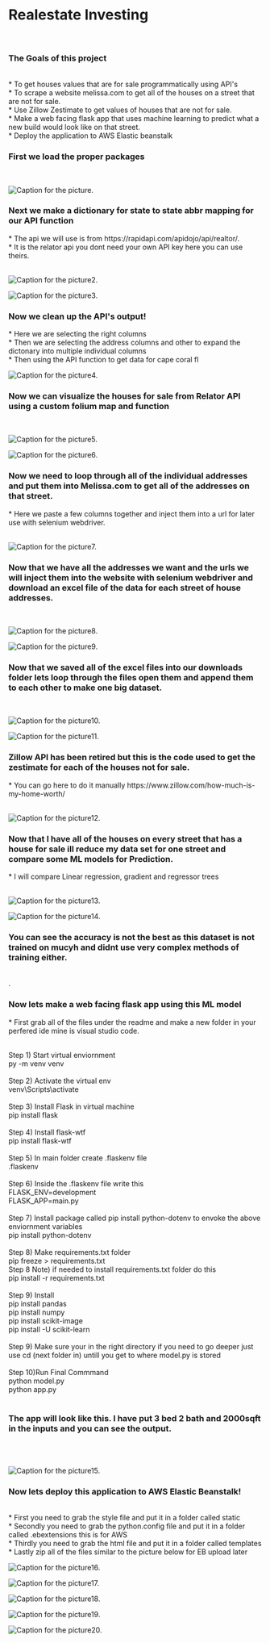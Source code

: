 <h1> Realestate Investing </h1><br>
<H3> The Goals of this project </h3><br>
* To get houses values that are for sale programmatically using API's<br>
* To scrape a website melissa.com to get all of the houses on a street that are not for sale.<br>
* Use Zillow Zestimate to get values of houses that are not for sale.<br>
* Make a web facing flask app that uses machine learning to predict what a new build would look like on that street. <br>
* Deploy the application to AWS Elastic beanstalk <br>

<h3> First we load the proper packages </h3><br> 

![Caption for the picture.](https://raw.githubusercontent.com/btindol178/Intelligent-Realestate-Investing/main/photos/Capture.JPG)<br>

<h3> Next we make a dictionary for state to state abbr mapping for our API function</h3>
* The api we will use is from https://rapidapi.com/apidojo/api/realtor/.<br> 
* It is the relator api you dont need your own API key here you can use theirs.<br> 
<br>

![Caption for the picture2.](https://raw.githubusercontent.com/btindol178/Intelligent-Realestate-Investing/main/photos/Capture2.JPG)<br>


![Caption for the picture3.](https://raw.githubusercontent.com/btindol178/Intelligent-Realestate-Investing/main/photos/Capture3.JPG)<br>

<h3> Now we clean up the API's output! </h3>
* Here we are selecting the right columns <br>
* Then we are selecting the address columns and other to expand the dictonary into multiple individual columns<br>
* Then using the API function to get data for cape coral fl
<br>

![Caption for the picture4.](https://raw.githubusercontent.com/btindol178/Intelligent-Realestate-Investing/main/photos/Capture4.JPG)<br>

<h3> Now we can visualize the houses for sale from Relator API using a custom folium map and function</h3>
<br>

![Caption for the picture5.](https://raw.githubusercontent.com/btindol178/Intelligent-Realestate-Investing/main/photos/Capture5.JPG)<br>


![Caption for the picture6.](https://raw.githubusercontent.com/btindol178/Intelligent-Realestate-Investing/main/photos/Capture6.JPG)<br>


<h3> Now we need to loop through all of the individual addresses and put them into Melissa.com to get all of the addresses on that street.</h3>
* Here we paste a few columns together and inject them into a url for later use with selenium webdriver. <br>
<br>

![Caption for the picture7.](https://raw.githubusercontent.com/btindol178/Intelligent-Realestate-Investing/main/photos/Capture7.JPG)<br>

<h3> Now that we have all the addresses we want and the urls we will inject them into the website with selenium webdriver and download an excel file of the data for each street of house addresses.</h3>
<br>

![Caption for the picture8.](https://raw.githubusercontent.com/btindol178/Intelligent-Realestate-Investing/main/photos/Capture8.JPG)<br>


![Caption for the picture9.](https://raw.githubusercontent.com/btindol178/Intelligent-Realestate-Investing/main/photos/Capture9.JPG)<br>


<h3> Now that we saved all of the excel files into our downloads folder lets loop through the files open them and append them to each other to make one big dataset. </h3>
<br>

![Caption for the picture10.](https://raw.githubusercontent.com/btindol178/Intelligent-Realestate-Investing/main/photos/Capture10.JPG)<br>


![Caption for the picture11.](https://raw.githubusercontent.com/btindol178/Intelligent-Realestate-Investing/main/photos/Capture11.JPG)<br>

<h3> Zillow API has been retired but this is the code used to get the zestimate for each of the houses not for sale. </h3>
* You can go here to do it manually https://www.zillow.com/how-much-is-my-home-worth/ <br>
<br>

![Caption for the picture12.](https://raw.githubusercontent.com/btindol178/Intelligent-Realestate-Investing/main/photos/Capture12.JPG)<br>

<h3> Now that I have all of the houses on every street that has a house for sale ill reduce my data set for one street and compare some ML models for Prediction. </h3>
* I will compare Linear regression, gradient and regressor trees <br>
<br>

![Caption for the picture13.](https://raw.githubusercontent.com/btindol178/Intelligent-Realestate-Investing/main/photos/Capture13.JPG)<br>

![Caption for the picture14.](https://raw.githubusercontent.com/btindol178/Intelligent-Realestate-Investing/main/photos/Capture14.JPG)<br>

<h3> You can see the accuracy is not the best as this dataset is not trained on mucyh and didnt use very complex methods of training either. </h3> <br>.
<br>

<h3> Now lets make a web facing flask app using this ML model  </h3>
* First grab all of the files under the readme and make a new folder in your perfered ide mine is visual studio code.<br>
<br>

Step 1) Start virtual enviornment <br>
py -m venv venv<br>
<br>
Step 2) Activate the virtual env<br>
venv\Scripts\activate <br>
<br>
Step 3) Install Flask in virtual machine <br>
pip install flask <br>
<br>
Step 4) Install flask-wtf <br>
pip install flask-wtf <br>
<br>
Step 5) In main folder create .flaskenv file <br>
.flaskenv <br>
<br>
Step 6) Inside the .flaskenv file write this <br>
FLASK_ENV=development <br>
FLASK_APP=main.py <br>
<br>
Step 7) Install package called pip install python-dotenv to envoke the above enviornment variables<br>
pip install python-dotenv<br>
<br>
Step 8) Make requirements.txt folder<br>
pip freeze > requirements.txt <br>
	Step 8 Note) if needed to install requirements.txt folder do this<br>
	pip install -r requirements.txt<br>
<br>
Step 9) Install<br>
pip install pandas<br>
pip install numpy <br>
pip install scikit-image<br>
pip install -U scikit-learn<br>
<br>
Step 9) Make sure your in the right directory if you need to go deeper just use cd (next folder in) untill you get to where model.py is stored <br>
<br>
Step 10)Run Final Commmand <br>
python model.py <br>
python app.py <br> 
<br>

<h3> The app will look like this. I have put 3 bed 2 bath and 2000sqft in the inputs and you can see the output. </h3><br>
<br>



![Caption for the picture15.](https://raw.githubusercontent.com/btindol178/Intelligent-Realestate-Investing/main/photos/Capture15.JPG)<br>

<h3> Now lets deploy this application to AWS Elastic Beanstalk!  </h3> <br>
* First you need to grab the style file and put it in a folder called static<br>
* Secondly you need to grab the python.config file and put it in a folder called .ebextensions this is for AWS<br>
* Thirdly you need to grab the html file and put it in a folder called templates<br>
* Lastly zip all of the files similar to the picture below for EB upload later<br>

![Caption for the picture16.](https://raw.githubusercontent.com/btindol178/Intelligent-Realestate-Investing/main/photos/Capture1z.JPG)<br>


![Caption for the picture17.](https://raw.githubusercontent.com/btindol178/Intelligent-Realestate-Investing/main/photos/Capture2z.JPG)<br>


![Caption for the picture18.](https://raw.githubusercontent.com/btindol178/Intelligent-Realestate-Investing/main/photos/Capture3z.JPG)<br>


![Caption for the picture19.](https://raw.githubusercontent.com/btindol178/Intelligent-Realestate-Investing/main/photos/Capture4z.JPG)<br>


![Caption for the picture20.](https://raw.githubusercontent.com/btindol178/Intelligent-Realestate-Investing/main/photos/Capture6z.JPG)<br>
